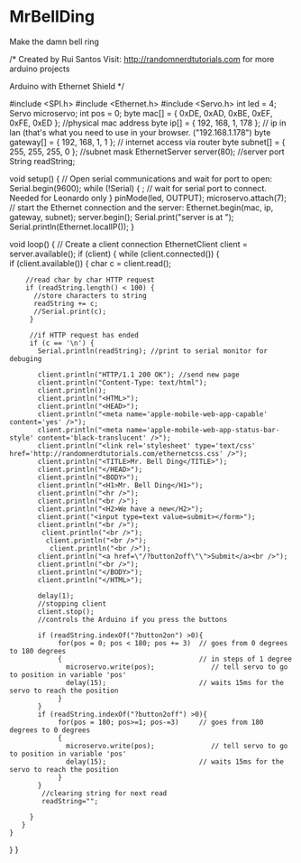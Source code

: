 # MrBellDing
Make the damn bell ring

/*
 Created by Rui Santos
 Visit: http://randomnerdtutorials.com for more arduino projects

 Arduino with Ethernet Shield
 */

#include <SPI.h>
#include <Ethernet.h>
#include <Servo.h> 
int led = 4;
Servo microservo; 
int pos = 0; 
byte mac[] = { 0xDE, 0xAD, 0xBE, 0xEF, 0xFE, 0xED };   //physical mac address
byte ip[] = { 192, 168, 1, 178 };                      // ip in lan (that's what you need to use in your browser. ("192.168.1.178")
byte gateway[] = { 192, 168, 1, 1 };                   // internet access via router
byte subnet[] = { 255, 255, 255, 0 };                  //subnet mask
EthernetServer server(80);                             //server port     
String readString;

void setup() {
 // Open serial communications and wait for port to open:
  Serial.begin(9600);
   while (!Serial) {
    ; // wait for serial port to connect. Needed for Leonardo only
  }
  pinMode(led, OUTPUT);
  microservo.attach(7);
  // start the Ethernet connection and the server:
  Ethernet.begin(mac, ip, gateway, subnet);
  server.begin();
  Serial.print("server is at ");
  Serial.println(Ethernet.localIP());
}


void loop() {
  // Create a client connection
  EthernetClient client = server.available();
  if (client) {
    while (client.connected()) {   
      if (client.available()) {
        char c = client.read();
     
        //read char by char HTTP request
        if (readString.length() < 100) {
          //store characters to string
          readString += c;
          //Serial.print(c);
         }

         //if HTTP request has ended
         if (c == '\n') {          
           Serial.println(readString); //print to serial monitor for debuging
     
           client.println("HTTP/1.1 200 OK"); //send new page
           client.println("Content-Type: text/html");
           client.println();     
           client.println("<HTML>");
           client.println("<HEAD>");
           client.println("<meta name='apple-mobile-web-app-capable' content='yes' />");
           client.println("<meta name='apple-mobile-web-app-status-bar-style' content='black-translucent' />");
           client.println("<link rel='stylesheet' type='text/css' href='http://randomnerdtutorials.com/ethernetcss.css' />");
           client.println("<TITLE>Mr. Bell Ding</TITLE>");
           client.println("</HEAD>");
           client.println("<BODY>");
           client.println("<H1>Mr. Bell Ding</H1>");
           client.println("<hr />");
           client.println("<br />");  
           client.println("<H2>We have a new</H2>");
           client.print("<input type=text value=submit></form>");        
           client.println("<br />");  
            client.println("<br />");  
             client.println("<br />");  
              client.println("<br />");  
           client.println("<a href=\"/?button2off\"\">Submit</a><br />"); 
           client.println("<br />"); 
           client.println("</BODY>");
           client.println("</HTML>");
     
           delay(1);
           //stopping client
           client.stop();
           //controls the Arduino if you press the buttons
        
           if (readString.indexOf("?button2on") >0){
                for(pos = 0; pos < 180; pos += 3)  // goes from 0 degrees to 180 degrees 
                {                                  // in steps of 1 degree 
                  microservo.write(pos);              // tell servo to go to position in variable 'pos' 
                  delay(15);                       // waits 15ms for the servo to reach the position 
                } 
           }
           if (readString.indexOf("?button2off") >0){
                for(pos = 180; pos>=1; pos-=3)     // goes from 180 degrees to 0 degrees 
                {                                
                  microservo.write(pos);              // tell servo to go to position in variable 'pos' 
                  delay(15);                       // waits 15ms for the servo to reach the position 
                } 
           }
            //clearing string for next read
            readString="";  
           
         }
       }
    }
}
}

